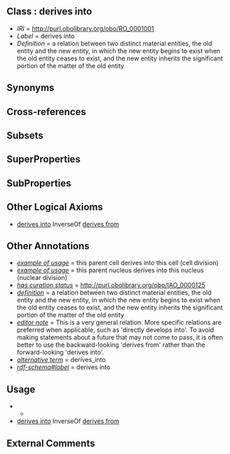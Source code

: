 
## Class : derives into

 * *IRI* = http://purl.obolibrary.org/obo/RO_0001001
 * *Label* = derives into
 * *Definition* = a relation between two distinct material entities, the old entity and the new entity, in which the new entity begins to exist when the old entity ceases to exist, and the new entity inherits the significant portion of the matter of the old entity

## Synonyms


## Cross-references


## Subsets


## SuperProperties


## SubProperties


## Other Logical Axioms

 * [derives into](../../RO/01/RO_0001001.md) InverseOf [derives from](../../RO/00/RO_0001000.md)

## Other Annotations

 * *[example of usage](../../IAO/12/IAO_0000112.md)* = this parent cell derives into this cell (cell division)
 * *[example of usage](../../IAO/12/IAO_0000112.md)* = this parent nucleus derives into this nucleus (nuclear division)
 * *[has curation status](../../IAO/14/IAO_0000114.md)* = http://purl.obolibrary.org/obo/IAO_0000125
 * *[definition](../../IAO/15/IAO_0000115.md)* = a relation between two distinct material entities, the old entity and the new entity, in which the new entity begins to exist when the old entity ceases to exist, and the new entity inherits the significant portion of the matter of the old entity
 * *[editor note](../../IAO/16/IAO_0000116.md)* = This is a very general relation. More specific relations are preferred when applicable, such as 'directly develops into'. To avoid making statements about a future that may not come to pass, it is often better to use the backward-looking 'derives from' rather than the forward-looking 'derives into'.
 * *[alternative term](../../IAO/18/IAO_0000118.md)* = derives_into
 * *[rdf-schema#label](../../el/rdf-schema#label.md)* = derives into

## Usage

 * -
 * [derives into](../../RO/01/RO_0001001.md) InverseOf [derives from](../../RO/00/RO_0001000.md)

## External Comments


